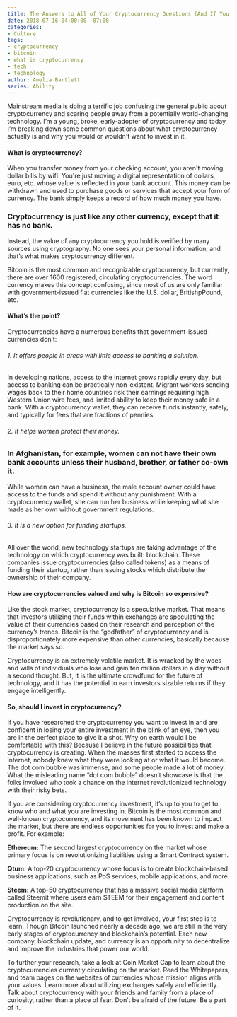 ```yaml
---
title: The Answers to All of Your Cryptocurrency Questions (And If You Should Invest)
date: 2018-07-16 04:00:00 -07:00
categories:
- Culture
tags:
- cryptocurrency
- bitcoin
- what is cryptocurrency
- tech
- technology
author: Amelia Bartlett
series: Ability
---
```


Mainstream media is doing a terrific job confusing the general public about cryptocurrency and scaring people away from a potentially world-changing technology. I’m a young, broke, early-adopter of cryptocurrency and today I’m breaking down some common questions about what cryptocurrency actually is and why you would or wouldn't want to invest in it. 

#### What is cryptocurrency? 

When you transfer money from your checking account, you aren't moving dollar bills by wifi. You're just moving a digital representation of dollars, euro, etc. whose value is reflected in your bank account. This money can be withdrawn and used to purchase goods or services that accept your form of currency. The bank simply keeps a record of how much money you have.

### Cryptocurrency is just like any other currency, except that it has no bank. 

Instead, the value of any cryptocurrency you hold is verified by many sources using cryptography. No one sees your personal information, and that’s what makes cryptocurrency different. 

Bitcoin is the most common and recognizable cryptocurrency, but currently, there are over 1600 registered, circulating cryptocurrencies. The word currency makes this concept confusing, since most of us are only familiar with government-issued fiat currencies like the U.S. dollar, BritishpPound, etc. 

#### What’s the point? 

Cryptocurrencies have a numerous benefits that government-issued currencies don’t:

###### 1. It offers people in areas with little access to banking a solution.

In developing nations, access to the internet grows rapidly every day, but access to banking can be practically non-existent. Migrant workers sending wages back to their home countries risk their earnings requiring high Western Union wire fees, and limited ability to keep their money safe in a bank. With a cryptocurrency wallet, they can receive funds instantly, safely, and typically for fees that are fractions of pennies.

###### 2. It helps women protect their money.

### In Afghanistan, for example, women can not have their own bank accounts unless their husband, brother, or father co-own it. 

While women can have a business, the male account owner could have access to the funds and spend it without any punishment. With a cryptocurrency wallet, she can run her business while keeping what she made as her own without government regulations.

###### 3. It is a new option for funding startups. 

All over the world, new technology startups are taking advantage of the technology on which cryptocurrency was built: blockchain. These companies issue cryptocurrencies (also called tokens) as a means of funding their startup, rather than issuing stocks which distribute the ownership of their company. 

#### How are cryptocurrencies valued and why is Bitcoin so expensive? 

Like the stock market, cryptocurrency is a speculative market. That means that investors utilizing their funds within exchanges are speculating the value of their currencies based on their research and perception of the currency’s trends. Bitcoin is the “godfather” of cryptocurrency and is disproportionately more expensive than other currencies, basically because the market says so. 

Cryptocurrency is an extremely volatile market. It is wracked by the woes and wills of individuals who lose and gain ten million dollars in a day without a second thought. But, it is the ultimate crowdfund for the future of technology, and it has the potential to earn investors sizable returns if they engage intelligently. 

#### So, should I invest in cryptocurrency?

If you have researched the cryptocurrency you want to invest in and are confident in losing your entire investment in the blink of an eye, then you are in the perfect place to give it a shot. Why on earth would I be comfortable with this? Because I believe in the future possibilities that cryptocurrency is creating. When the masses first started to access the internet, nobody knew what they were looking at or what it would become. The dot com bubble was immense, and some people made a lot of money. What the misleading name “dot com bubble” doesn’t showcase is that the folks involved who took a chance on the internet revolutionized technology with their risky bets. 

If you are considering cryptocurrency investment, it’s up to you to get to know who and what you are investing in. Bitcoin is the most common and well-known cryptocurrency, and its movement has been known to impact the market, but there are endless opportunities for you to invest and make a profit. For example: 

**Ethereum:** The second largest cryptocurrency on the market whose primary focus is on revolutionizing liabilities using a Smart Contract system. 

**Qtum:** A top-20 cryptocurrency whose focus is to create blockchain-based business applications, such as PoS services, mobile applications, and more.

**Steem:** A top-50 cryptocurrency that has a massive social media platform called Steemit where users earn STEEM for their engagement and content production on the site. 

Cryptocurrency is revolutionary, and to get involved, your first step is to learn. Though Bitcoin launched nearly a decade ago, we are still in the very early stages of cryptocurrency and blockchain’s potential. Each new company, blockchain update, and currency is an opportunity to decentralize and improve the industries that power our world. 

To further your research, take a look at Coin Market Cap to learn about the cryptocurrencies currently circulating on the market. Read the Whitepapers, and team pages on the websites of currencies whose mission aligns with your values. Learn more about utilizing exchanges safely and efficiently. Talk about cryptocurrency with your friends and family from a place of curiosity, rather than a place of fear. Don’t be afraid of the future. Be a part of it. 
